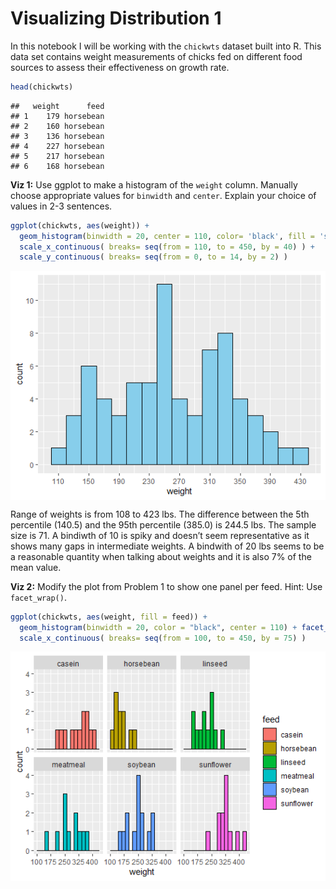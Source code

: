 Visualizing Distribution 1
================

In this notebook I will be working with the `chickwts` dataset built
into R. This data set contains weight measurements of chicks fed on
different food sources to assess their effectiveness on growth rate.

``` r
head(chickwts)
```

    ##   weight      feed
    ## 1    179 horsebean
    ## 2    160 horsebean
    ## 3    136 horsebean
    ## 4    227 horsebean
    ## 5    217 horsebean
    ## 6    168 horsebean

**Viz 1:** Use ggplot to make a histogram of the `weight` column.
Manually choose appropriate values for `binwidth` and `center`. Explain
your choice of values in 2-3 sentences.

``` r
ggplot(chickwts, aes(weight)) +
  geom_histogram(binwidth = 20, center = 110, color= 'black', fill = 'skyblue') +
  scale_x_continuous( breaks= seq(from = 110, to = 450, by = 40) ) + 
  scale_y_continuous( breaks= seq(from = 0, to = 14, by = 2) )
```

<img src="01_Visualizing_Distributions_files/figure-gfm/unnamed-chunk-2-1.png" style="display: block; margin: auto;" />

Range of weights is from 108 to 423 lbs. The difference between the 5th
percentile (140.5) and the 95th percentile (385.0) is 244.5 lbs. The
sample size is 71. A bindiwth of 10 is spiky and doesn’t seem
representative as it shows many gaps in intermediate weights. A bindwith
of 20 lbs seems to be a reasonable quantity when talking about weights
and it is also 7% of the mean value.

**Viz 2:** Modify the plot from Problem 1 to show one panel per feed.
Hint: Use `facet_wrap()`.

``` r
ggplot(chickwts, aes(weight, fill = feed)) +
  geom_histogram(binwidth = 20, color = "black", center = 110) + facet_wrap(vars(feed)) + 
  scale_x_continuous( breaks= seq(from = 100, to = 450, by = 75) )
```

<img src="01_Visualizing_Distributions_files/figure-gfm/unnamed-chunk-3-1.png" style="display: block; margin: auto;" />
